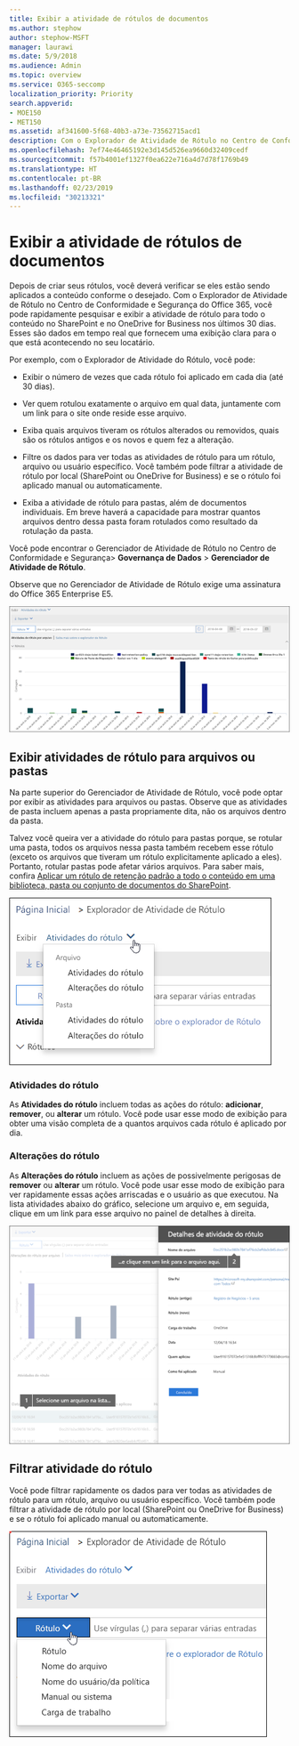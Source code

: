 ```yaml
---
title: Exibir a atividade de rótulos de documentos
ms.author: stephow
author: stephow-MSFT
manager: laurawi
ms.date: 5/9/2018
ms.audience: Admin
ms.topic: overview
ms.service: O365-seccomp
localization_priority: Priority
search.appverid:
- MOE150
- MET150
ms.assetid: af341600-5f68-40b3-a73e-73562715acd1
description: Com o Explorador de Atividade de Rótulo no Centro de Conformidade e Segurança do Office 365, você pode rapidamente pesquisar e exibir a atividade de rótulo para todo o conteúdo no SharePoint e no OneDrive for Business nos últimos 30 dias. Esses são dados em tempo real que fornecem uma exibição clara para o que está acontecendo no seu locatário.
ms.openlocfilehash: 7ef74e46465192e3d145d526ea9660d32409cedf
ms.sourcegitcommit: f57b4001ef1327f0ea622e716a4d7d78f1769b49
ms.translationtype: HT
ms.contentlocale: pt-BR
ms.lasthandoff: 02/23/2019
ms.locfileid: "30213321"
---
```

# <a name="view-label-activity-for-documents"></a>Exibir a atividade de rótulos de documentos

Depois de criar seus rótulos, você deverá verificar se eles estão sendo aplicados a conteúdo conforme o desejado. Com o Explorador de Atividade de Rótulo no Centro de Conformidade e Segurança do Office 365, você pode rapidamente pesquisar e exibir a atividade de rótulo para todo o conteúdo no SharePoint e no OneDrive for Business nos últimos 30 dias. Esses são dados em tempo real que fornecem uma exibição clara para o que está acontecendo no seu locatário.
  
Por exemplo, com o Explorador de Atividade do Rótulo, você pode:
  
- Exibir o número de vezes que cada rótulo foi aplicado em cada dia (até 30 dias).
    
- Ver quem rotulou exatamente o arquivo em qual data, juntamente com um link para o site onde reside esse arquivo.
    
- Exiba quais arquivos tiveram os rótulos alterados ou removidos, quais são os rótulos antigos e os novos e quem fez a alteração.
    
- Filtre os dados para ver todas as atividades de rótulo para um rótulo, arquivo ou usuário específico. Você também pode filtrar a atividade de rótulo por local (SharePoint ou OneDrive for Business) e se o rótulo foi aplicado manual ou automaticamente.
    
- Exiba a atividade de rótulo para pastas, além de documentos individuais. Em breve haverá a capacidade para mostrar quantos arquivos dentro dessa pasta foram rotulados como resultado da rotulação da pasta.
    
Você pode encontrar o Gerenciador de Atividade de Rótulo no Centro de Conformidade e Segurança\> **Governança de Dados** \> **Gerenciador de Atividade de Rótulo**.
  
Observe que no Gerenciador de Atividade de Rótulo exige uma assinatura do Office 365 Enterprise E5.
  
![Explorador de Atividade de Rótulo](media/671ca0cd-1457-40b4-9917-b663360afd95.png)
  
## <a name="view-label-activities-for-files-or-folders"></a>Exibir atividades de rótulo para arquivos ou pastas

Na parte superior do Gerenciador de Atividade de Rótulo, você pode optar por exibir as atividades para arquivos ou pastas. Observe que as atividades de pasta incluem apenas a pasta propriamente dita, não os arquivos dentro da pasta.
  
Talvez você queira ver a atividade do rótulo para pastas porque, se rotular uma pasta, todos os arquivos nessa pasta também recebem esse rótulo (exceto os arquivos que tiveram um rótulo explicitamente aplicado a eles). Portanto, rotular pastas pode afetar vários arquivos. Para saber mais, confira [Aplicar um rótulo de retenção padrão a todo o conteúdo em uma biblioteca, pasta ou conjunto de documentos do SharePoint](labels.md#applying-a-default-retention-label-to-all-content-in-a-sharepoint-library-folder-or-document-set).
  
![Menu suspenso mostrando as atividades do rótulo para arquivos e pastas](media/11030584-f52d-49eb-86f3-7ead16a3b704.png)
  
### <a name="label-activities"></a>Atividades do rótulo

 As **Atividades do rótulo** incluem todas as ações do rótulo: **adicionar**, **remover**, ou **alterar** um rótulo. Você pode usar esse modo de exibição para obter uma visão completa de a quantos arquivos cada rótulo é aplicado por dia. 
  
### <a name="label-changes"></a>Alterações do rótulo

 As **Alterações do rótulo** incluem as ações de possivelmente perigosas de **remover** ou **alterar** um rótulo. Você pode usar esse modo de exibição para ver rapidamente essas ações arriscadas e o usuário as que executou. Na lista atividades abaixo do gráfico, selecione um arquivo e, em seguida, clique em um link para esse arquivo no painel de detalhes à direita. 
  
![Painel de detalhes para atividade de rótulos](media/eb580fd4-b5be-4fda-9ba5-c1256777310d.png)
  
## <a name="filter-label-activity"></a>Filtrar atividade do rótulo

Você pode filtrar rapidamente os dados para ver todas as atividades de rótulo para um rótulo, arquivo ou usuário específico. Você também pode filtrar a atividade de rótulo por local (SharePoint ou OneDrive for Business) e se o rótulo foi aplicado manual ou automaticamente.
  
![Filtros para atividade do rótulo](media/9de92985-120f-48b4-96a7-ef7ec8a71ff0.png)
  

